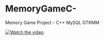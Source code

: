 # MemoryGameC-
Memory Game Project - C++ MySQL GTKMM

[![Watch the video](https://imgur.com/a/Exh5MxF)](https://www.youtube.com/watch?v=Ixs13G6_2ZA&lc=z23vgdzakuimwr4fgacdp43br1iyv31cbzbtj3jxtytw03c010c)
